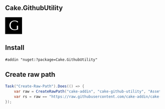 ## Cake.GithubUtility

![](Assets/logo.png)

## Install

```
#addin "nuget:?package=Cake.GithubUtility"
```

## Create raw path

```csharp
Task("Create-Raw-Path").Does(() => {
    var raw = CreateRawPath("cake-addin", "cake-github-utility", "Assets/logo.png");
    var rs = raw == "https://raw.githubusercontent.com/cake-addin/cake-github-utility/master/Assets/logo.png";
});
```

